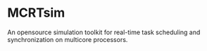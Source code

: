 # MCRTsim
An opensource simulation toolkit for real-time task scheduling and synchronization on multicore processors.
